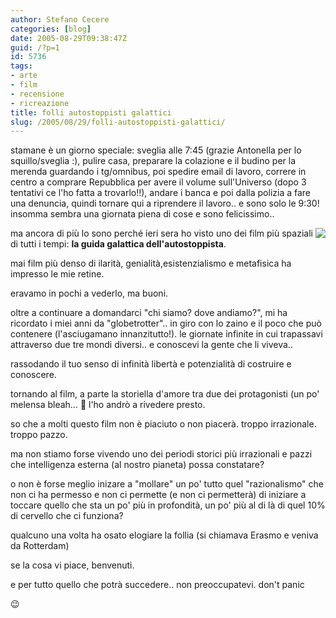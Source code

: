 ```yaml
---
author: Stefano Cecere
categories: [blog]
date: 2005-08-29T09:38:47Z
guid: /?p=1
id: 5736
tags:
- arte
- film
- recensione
- ricreazione
title: folli autostoppisti galattici
slug: /2005/08/29/folli-autostoppisti-galattici/
---
```


stamane è un giorno speciale: sveglia alle 7:45 (grazie Antonella per lo squillo/sveglia :), pulire casa, preparare la colazione e il budino per la merenda guardando i tg/omnibus, poi spedire email di lavoro, correre in centro a comprare Repubblica per avere il volume sull'Universo (dopo 3 tentativi ce l'ho fatta a trovarlo!!), andare i banca e poi dalla polizia a fare una denuncia, quindi tornare qui a riprendere il lavoro.. e sono solo le 9:30! insomma sembra una giornata piena di cose e sono felicissimo..

<img src="http://stefanocecere.com/wp-content/uploads/sites/3/2007/10/42_piccolo.jpg" align="right" />ma ancora di più lo sono perché ieri sera ho visto uno dei film più spaziali di tutti i tempi: **la guida galattica dell'autostoppista**.
  
mai film più denso di ilarità, genialità,esistenzialismo e metafisica ha impresso le mie retine.

eravamo in pochi a vederlo, ma buoni.

oltre a continuare a domandarci "chi siamo? dove andiamo?", mi ha ricordato i miei anni da "globetrotter".. in giro con lo zaino e il poco che può contenere (l'asciugamano innanzitutto!). le giornate infinite in cui trapassavi attraverso due tre mondi diversi.. e conoscevi la gente che li viveva..
  
rassodando il tuo senso di infinità libertà e potenzialità di costruire e conoscere.

tornando al film, a parte la storiella d'amore tra due dei protagonisti (un po' melensa bleah… 🙂 l'ho andrò a rivedere presto.

so che a molti questo film non è piaciuto o non piacerà. troppo irrazionale. troppo pazzo.

ma non stiamo forse vivendo uno dei periodi storici più irrazionali e pazzi che intelligenza esterna (al nostro pianeta) possa constatare?
  
o non è forse meglio inizare a "mollare" un po' tutto quel "razionalismo" che non ci ha permesso e non ci permette (e non ci permetterà) di iniziare a toccare quello che sta un po' più in profondità, un po' più al di là di quel 10% di cervello che ci funziona?

qualcuno una volta ha osato elogiare la follia (si chiamava Erasmo e veniva da Rotterdam)
  
se la cosa vi piace, benvenuti.
  
e per tutto quello che potrà succedere.. non preoccupatevi. don't panic
  
😉